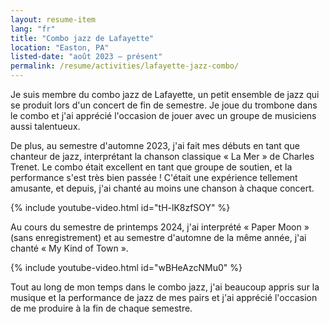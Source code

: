 ```yaml
---
layout: resume-item
lang: "fr"
title: "Combo jazz de Lafayette"
location: "Easton, PA"
listed-date: "août 2023 — présent"
permalink: /resume/activities/lafayette-jazz-combo/
---
```


Je suis membre du combo jazz de Lafayette, un petit ensemble de jazz qui se produit lors d'un concert de fin de
semestre.
Je joue du trombone dans le combo et j'ai apprécié l'occasion de jouer avec un groupe de musiciens aussi talentueux.

De plus, au semestre d'automne 2023, j'ai fait mes débuts en tant que chanteur de jazz, interprétant la chanson
classique « La Mer » de
Charles Trenet. Le combo était excellent en tant que groupe de soutien, et la performance s'est très bien passée !
C'était une expérience
tellement amusante, et depuis, j'ai chanté au moins une chanson à chaque concert.

{% include youtube-video.html id="tH-lK8zfSOY" %}
<br />

Au cours du semestre de printemps 2024, j'ai interprété « Paper Moon » (sans enregistrement) et au semestre d'automne de
la même année, j'ai chanté « My Kind of Town ».

{% include youtube-video.html id="wBHeAzcNMu0" %}

Tout au long de mon temps dans le combo jazz, j'ai beaucoup appris sur la musique et la performance de jazz de mes pairs
et j'ai apprécié
l'occasion de me produire à la fin de chaque semestre.